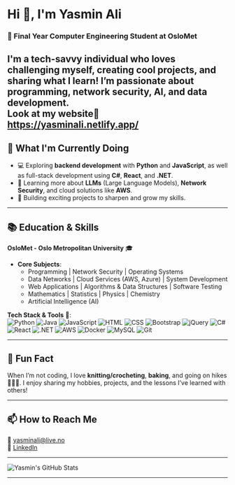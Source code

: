 # Hi 👋, I'm Yasmin Ali  

### 🚀 Final Year Computer Engineering Student at OsloMet  
I'm a **tech-savvy** individual who loves challenging myself, creating cool projects, and sharing what I learn! I’m passionate about **programming**, **network security**, **AI**, and **data development**.  
Look at my website🤗 https://yasminali.netlify.app/
---

## 🌱 What I'm Currently Doing
- 💻 Exploring **backend development** with **Python** and **JavaScript**, as well as full-stack development using **C#**, **React**, and **.NET**.  
- 🔐 Learning more about **LLMs** (Large Language Models), **Network Security**, and cloud solutions like **AWS**.  
- 🚀 Building exciting projects to sharpen and grow my skills.  

---

## 📚 Education & Skills  
**OsloMet - Oslo Metropolitan University** 🎓  
- **Core Subjects**:  
  - Programming | Network Security | Operating Systems  
  - Data Networks | Cloud Services (AWS, Azure) | System Development  
  - Web Applications | Algorithms & Data Structures | Software Testing  
  - Mathematics | Statistics | Physics | Chemistry  
  - Artificial Intelligence (AI)  

**Tech Stack & Tools** 🚀:  
![Python](https://img.shields.io/badge/-Python-333333?style=flat&logo=python) ![Java](https://img.shields.io/badge/-Java-333333?style=flat&logo=openjdk)  ![JavaScript](https://img.shields.io/badge/-JavaScript-333333?style=flat&logo=javascript) ![HTML](https://img.shields.io/badge/-HTML5-333333?style=flat&logo=html5) ![CSS](https://img.shields.io/badge/-CSS3-333333?style=flat&logo=css3) ![Bootstrap](https://img.shields.io/badge/-Bootstrap-333333?style=flat&logo=bootstrap) ![jQuery](https://img.shields.io/badge/-jQuery-333333?style=flat&logo=jquery) ![C#](https://img.shields.io/badge/-C%23-333333?style=flat&logo=csharp) ![React](https://img.shields.io/badge/-React-333333?style=flat&logo=react) ![.NET](https://img.shields.io/badge/-.NET-333333?style=flat&logo=dotnet) ![AWS](https://img.shields.io/badge/-AWS-333333?style=flat&logo=amazonaws) ![Docker](https://img.shields.io/badge/-Docker-333333?style=flat&logo=docker) ![MySQL](https://img.shields.io/badge/-MySQL-333333?style=flat&logo=mysql) ![Git](https://img.shields.io/badge/-Git-333333?style=flat&logo=git)  
 

---

## 🌟 Fun Fact  
When I’m not coding, I love **knitting/crocheting**, **baking**, and going on hikes 🧶🍰🥾. I enjoy sharing my hobbies, projects, and the lessons I’ve learned with others!  

---

## 📫 How to Reach Me  
📧 [yasminali@live.no](mailto:yasminali@live.no)  
🔗 [LinkedIn](https://www.linkedin.com/in/yasmin-ali-6b91672b8/)  

---

![Yasmin's GitHub Stats](https://github-readme-stats.vercel.app/api?username=yasmin2602&show_icons=true&theme=radical&count_private=true)  

---

